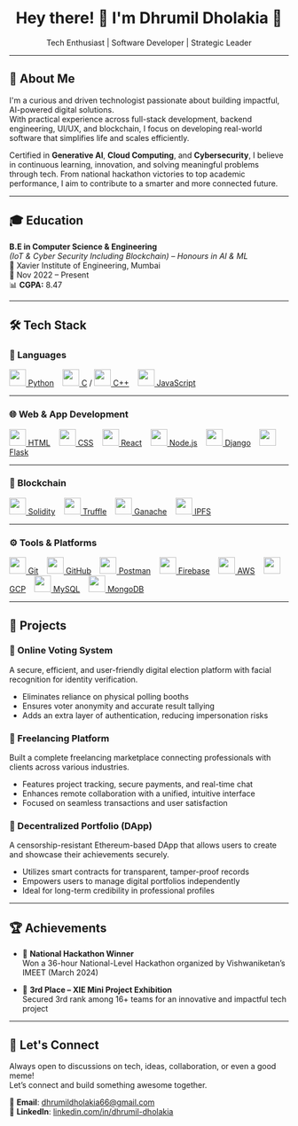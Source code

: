 <h1 align="center">Hey there! 👋 I'm Dhrumil Dholakia 🚀</h1>
<p align="center">Tech Enthusiast | Software Developer | Strategic Leader</p>

---

## 💼 About Me

I'm a curious and driven technologist passionate about building impactful, AI-powered digital solutions.  
With practical experience across full-stack development, backend engineering, UI/UX, and blockchain, I focus on developing real-world software that simplifies life and scales efficiently.

Certified in **Generative AI**, **Cloud Computing**, and **Cybersecurity**, I believe in continuous learning, innovation, and solving meaningful problems through tech. From national hackathon victories to top academic performance, I aim to contribute to a smarter and more connected future.

---

## 🎓 Education

**B.E in Computer Science & Engineering**  
*(IoT & Cyber Security Including Blockchain) – Honours in AI & ML*  
📍 Xavier Institute of Engineering, Mumbai  
📅 Nov 2022 – Present  
📊 **CGPA:** 8.47  

---

## 🛠 Tech Stack

### 🔹 Languages  
<a href="https://www.python.org/" target="_blank"><img src="https://cdn.jsdelivr.net/gh/devicons/devicon/icons/python/python-original.svg" width="30"/> Python</a> &nbsp;&nbsp;
<a href="https://isocpp.org/" target="_blank"><img src="https://cdn.jsdelivr.net/gh/devicons/devicon/icons/c/c-original.svg" width="30"/> C</a> / 
<a href="https://isocpp.org/" target="_blank"><img src="https://cdn.jsdelivr.net/gh/devicons/devicon/icons/cplusplus/cplusplus-original.svg" width="30"/> C++</a> &nbsp;&nbsp;
<a href="https://developer.mozilla.org/en-US/docs/Web/JavaScript" target="_blank"><img src="https://cdn.jsdelivr.net/gh/devicons/devicon/icons/javascript/javascript-original.svg" width="30"/> JavaScript</a>

---

### 🌐 Web & App Development  
<a href="https://developer.mozilla.org/en-US/docs/Web/HTML" target="_blank"><img src="https://cdn.jsdelivr.net/gh/devicons/devicon/icons/html5/html5-original.svg" width="30"/> HTML</a> &nbsp;&nbsp;
<a href="https://developer.mozilla.org/en-US/docs/Web/CSS" target="_blank"><img src="https://cdn.jsdelivr.net/gh/devicons/devicon/icons/css3/css3-original.svg" width="30"/> CSS</a> &nbsp;&nbsp;
<a href="https://react.dev/" target="_blank"><img src="https://cdn.jsdelivr.net/gh/devicons/devicon/icons/react/react-original.svg" width="30"/> React</a> &nbsp;&nbsp;
<a href="https://nodejs.org/" target="_blank"><img src="https://cdn.jsdelivr.net/gh/devicons/devicon/icons/nodejs/nodejs-original.svg" width="30"/> Node.js</a> &nbsp;&nbsp;
<a href="https://www.djangoproject.com/" target="_blank"><img src="https://cdn.jsdelivr.net/gh/devicons/devicon/icons/django/django-plain.svg" width="30"/> Django</a> &nbsp;&nbsp;
<a href="https://flask.palletsprojects.com/" target="_blank"><img src="https://cdn.jsdelivr.net/gh/devicons/devicon/icons/flask/flask-original.svg" width="30"/> Flask</a>

---

### 🔐 Blockchain  
<a href="https://soliditylang.org/" target="_blank"><img src="https://cdn.jsdelivr.net/gh/devicons/devicon/icons/solidity/solidity-original.svg" width="30"/> Solidity</a> &nbsp;&nbsp;
<a href="https://trufflesuite.com/" target="_blank"><img src="https://avatars.githubusercontent.com/u/2222118?s=200&v=4" width="30"/> Truffle</a> &nbsp;&nbsp;
<a href="https://trufflesuite.com/ganache/" target="_blank"><img src="https://avatars.githubusercontent.com/u/34691461?s=200&v=4" width="30"/> Ganache</a> &nbsp;&nbsp;
<a href="https://ipfs.tech/" target="_blank"><img src="https://upload.wikimedia.org/wikipedia/commons/2/24/IPFS_logo.png" width="30"/> IPFS</a>

---

### ⚙️ Tools & Platforms  
<a href="https://git-scm.com/" target="_blank"><img src="https://cdn.jsdelivr.net/gh/devicons/devicon/icons/git/git-original.svg" width="30"/> Git</a> &nbsp;&nbsp;
<a href="https://github.com/" target="_blank"><img src="https://cdn.jsdelivr.net/gh/devicons/devicon/icons/github/github-original.svg" width="30"/> GitHub</a> &nbsp;&nbsp;
<a href="https://www.postman.com/" target="_blank"><img src="https://www.vectorlogo.zone/logos/getpostman/getpostman-icon.svg" width="30"/> Postman</a> &nbsp;&nbsp;
<a href="https://firebase.google.com/" target="_blank"><img src="https://cdn.jsdelivr.net/gh/devicons/devicon/icons/firebase/firebase-plain.svg" width="30"/> Firebase</a> &nbsp;&nbsp;
<a href="https://aws.amazon.com/" target="_blank"><img src="https://cdn.jsdelivr.net/gh/devicons/devicon/icons/amazonwebservices/amazonwebservices-original.svg" width="30"/> AWS</a> &nbsp;&nbsp;
<a href="https://cloud.google.com/" target="_blank"><img src="https://cdn.jsdelivr.net/gh/devicons/devicon/icons/googlecloud/googlecloud-original.svg" width="30"/> GCP</a> &nbsp;&nbsp;
<a href="https://www.mysql.com/" target="_blank"><img src="https://cdn.jsdelivr.net/gh/devicons/devicon/icons/mysql/mysql-original.svg" width="30"/> MySQL</a> &nbsp;&nbsp;
<a href="https://www.mongodb.com/" target="_blank"><img src="https://cdn.jsdelivr.net/gh/devicons/devicon/icons/mongodb/mongodb-original.svg" width="30"/> MongoDB</a>

---

## 🚀 Projects

### 🔐 Online Voting System
A secure, efficient, and user-friendly digital election platform with facial recognition for identity verification.  
- Eliminates reliance on physical polling booths  
- Ensures voter anonymity and accurate result tallying  
- Adds an extra layer of authentication, reducing impersonation risks  

### 💼 Freelancing Platform
Built a complete freelancing marketplace connecting professionals with clients across various industries.  
- Features project tracking, secure payments, and real-time chat  
- Enhances remote collaboration with a unified, intuitive interface  
- Focused on seamless transactions and user satisfaction  

### 🔗 Decentralized Portfolio (DApp)
A censorship-resistant Ethereum-based DApp that allows users to create and showcase their achievements securely.  
- Utilizes smart contracts for transparent, tamper-proof records  
- Empowers users to manage digital portfolios independently  
- Ideal for long-term credibility in professional profiles  

---

## 🏆 Achievements

- 🥇 **National Hackathon Winner**  
  Won a 36-hour National-Level Hackathon organized by Vishwaniketan’s IMEET (March 2024)

- 🥉 **3rd Place – XIE Mini Project Exhibition**  
  Secured 3rd rank among 16+ teams for an innovative and impactful tech project

---

## 🤝 Let's Connect

Always open to discussions on tech, ideas, collaboration, or even a good meme!  
Let’s connect and build something awesome together.

📧 **Email**: dhrumildholakia66@gmail.com  
🔗 **LinkedIn**: [linkedin.com/in/dhrumil-dholakia](https://www.linkedin.com/in/dhrumil-dholakia)
